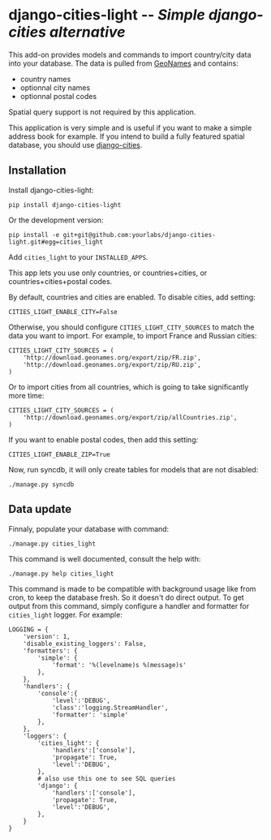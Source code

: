 django-cities-light -- *Simple django-cities alternative*
=========================================================

This add-on provides models and commands to import country/city data into your database.
The data is pulled from [GeoNames](http://www.geonames.org/) and contains:

  - country names
  - optionnal city names
  - optionnal postal codes

Spatial query support is not required by this application.

This application is very simple and is useful if you want to make a simple
address book for example. If you intend to build a fully featured spatial
database, you should use
[django-cities](https://github.com/coderholic/django-cities).

Installation
------------

Install django-cities-light:

    pip install django-cities-light

Or the development version:

    pip install -e git+git@github.com:yourlabs/django-cities-light.git#egg=cities_light

Add `cities_light` to your `INSTALLED_APPS`.

This app lets you use only countries, or countries+cities, or
countries+cities+postal codes.

By default, countries and cities are enabled. To disable cities, add setting:

    CITIES_LIGHT_ENABLE_CITY=False

Otherwise, you should configure `CITIES_LIGHT_CITY_SOURCES` to match the data
you want to import. For example, to import France and Russian cities:

    CITIES_LIGHT_CITY_SOURCES = (
        'http://download.geonames.org/export/zip/FR.zip',
        'http://download.geonames.org/export/zip/RU.zip',
    )

Or to import cities from all countries, which is going to take significantly
more time:

    CITIES_LIGHT_CITY_SOURCES = (
        'http://download.geonames.org/export/zip/allCountries.zip',
    )

If you want to enable postal codes, then add this setting:

    CITIES_LIGHT_ENABLE_ZIP=True

Now, run syncdb, it will only create tables for models that are not disabled:

    ./manage.py syncdb

Data update
-----------

Finnaly, populate your database with command:

    ./manage.py cities_light

This command is well documented, consult the help with:
    
    ./manage.py help cities_light

This command is made to be compatible with background usage like from cron, to
keep the database fresh. So it doesn't do direct output. To get output from
this command, simply configure a handler and formatter for `cities_light`
logger. For example:

    LOGGING = {
        'version': 1,
        'disable_existing_loggers': False,
        'formatters': {
            'simple': {
                'format': '%(levelname)s %(message)s'
            },
        },
        'handlers': {
            'console':{
                'level':'DEBUG',
                'class':'logging.StreamHandler',
                'formatter': 'simple'
            },
        },
        'loggers': {
            'cities_light': {
                'handlers':['console'],
                'propagate': True,
                'level':'DEBUG',
            },
            # also use this one to see SQL queries
            'django': {
                'handlers':['console'],
                'propagate': True,
                'level':'DEBUG',
            },
        }
    }

